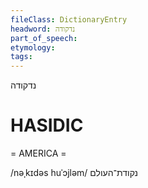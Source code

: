 ```yaml
---
fileClass: DictionaryEntry
headword: נדקודה
part_of_speech: 
etymology: 
tags: 
---
```

נדקודה

HASIDIC
=======
= AMERICA = 

/nəˌkɪdəs huˈɔjləm/ נקודת־העולם